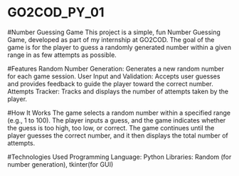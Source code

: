 # GO2COD_PY_01
#Number Guessing Game
This project is a simple, fun Number Guessing Game, developed as part of my internship at GO2COD. The goal of the game is for the player to guess a randomly generated number within a given range in as few attempts as possible.

#Features
Random Number Generation: Generates a new random number for each game session.
User Input and Validation: Accepts user guesses and provides feedback to guide the player toward the correct number.
Attempts Tracker: Tracks and displays the number of attempts taken by the player.

#How It Works
The game selects a random number within a specified range (e.g., 1 to 100).
The player inputs a guess, and the game indicates whether the guess is too high, too low, or correct.
The game continues until the player guesses the correct number, and it then displays the total number of attempts.

#Technologies Used
Programming Language: Python
Libraries: Random (for number generation), tkinter(for GUI)
